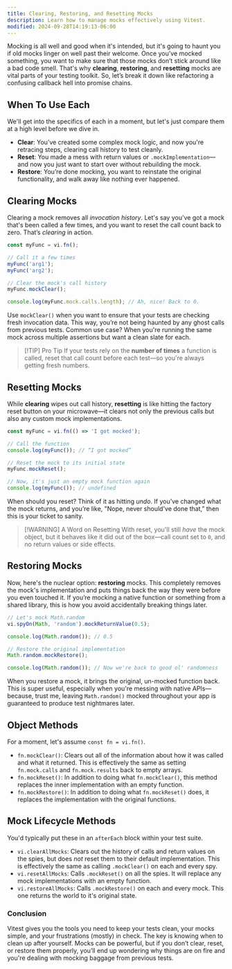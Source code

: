```yaml
---
title: Clearing, Restoring, and Resetting Mocks
description: Learn how to manage mocks effectively using Vitest.
modified: 2024-09-28T14:19:13-06:00
---
```


Mocking is all well and good when it's intended, but it's going to haunt you if old mocks linger on well past their welcome. Once you’ve mocked something, you want to make sure that those mocks don’t stick around like a bad code smell. That's why **clearing**, **restoring**, and **resetting** mocks are vital parts of your testing toolkit. So, let’s break it down like refactoring a confusing callback hell into promise chains.

## When To Use Each

We'll get into the specifics of each in a moment, but let's just compare them at a high level before we dive in.

- **Clear**: You’ve created some complex mock logic, and now you're retracing steps, clearing call history to test cleanly.
- **Reset**: You made a mess with return values or `.mockImplementation`—and now you just want to start over without rebuilding the mock.
- **Restore**: You’re done mocking, you want to reinstate the original functionality, and walk away like nothing ever happened.
## Clearing Mocks

Clearing a mock removes all *invocation history*. Let's say you've got a mock that's been called a few times, and you want to reset the call count back to zero. That’s *clearing* in action.

```js
const myFunc = vi.fn();

// Call it a few times
myFunc('arg1');
myFunc('arg2');

// Clear the mock's call history
myFunc.mockClear();

console.log(myFunc.mock.calls.length); // Ah, nice! Back to 0.
```

Use `mockClear()` when you want to ensure that your tests are checking fresh invocation data. This way, you’re not being haunted by any ghost calls from previous tests. Common use case? When you're running the same mock across multiple assertions but want a clean slate for each.

> [!TIP] Pro Tip
> If your tests rely on the **number of times** a function is called, reset that call count before each test—so you're always getting fresh numbers.

## Resetting Mocks

While **clearing** wipes out call history, **resetting** is like hitting the factory reset button on your microwave—it clears not only the previous calls but also any custom mock implementations.

```js
const myFunc = vi.fn(() => 'I got mocked');

// Call the function
console.log(myFunc()); // “I got mocked”

// Reset the mock to its initial state
myFunc.mockReset();

// Now, it's just an empty mock function again
console.log(myFunc()); // undefined
```

When should you reset? Think of it as hitting *undo*. If you’ve changed what the mock returns, and you’re like, "Nope, never should've done that,” then this is your ticket to sanity.

> [!WARNING] A Word on Resetting
> With reset, you'll still *have* the mock object, but it behaves like it did out of the box—call count set to `0`, and no return values or side effects.

## Restoring Mocks

Now, here's the nuclear option: **restoring** mocks. This completely removes the mock's implementation and puts things back the way they were before you even touched it. If you’re mocking a native function or something from a shared library, this is how you avoid accidentally breaking things later.

```js
// Let's mock Math.random
vi.spyOn(Math, 'random').mockReturnValue(0.5);

console.log(Math.random()); // 0.5

// Restore the original implementation
Math.random.mockRestore();

console.log(Math.random()); // Now we're back to good ol' randomness
```

When you restore a mock, it brings the original, un-mocked function back. This is super useful, especially when you're messing with native APIs—because, trust me, leaving `Math.random()` mocked throughout your app is guaranteed to produce test nightmares later.

## Object Methods

For a moment, let's assume `const fn = vi.fn()`.

- `fn.mockClear()`: Clears out all of the information about how it was called and what it returned. This is effectively the same as setting `fn.mock.calls` and `fn.mock.results` back to empty arrays.
- `fn.mockReset()`: In addition to doing what `fn.mockClear()`, this method replaces the inner implementation with an empty function.
- `fn.mockRestore()`: In addition to doing what `fn.mockReset()` does, it replaces the implementation with the original functions.

## Mock Lifecycle Methods

You'd typically put these in an `afterEach` block within your test suite.

- `vi.clearAllMocks`: Clears out the history of calls and return values on the spies, but does *not* reset them to their default implementation. This is effectively the same as calling `.mockClear()` on each and every spy.
- `vi.resetAllMocks`: Calls `.mockReset()` on all the spies. It will replace any mock implementations with an empty function.
- `vi.restoreAllMocks`: Calls `.mockRestore()` on each and every mock. This one returns the world to it's original state.

### Conclusion

Vitest gives you the tools you need to keep your tests clean, your mocks simple, and your frustrations (mostly) in check. The key is knowing when to clean up after yourself. Mocks can be powerful, but if you don’t clear, reset, or restore them properly, you’ll end up wondering why things are on fire and you're dealing with mocking baggage from previous tests.
